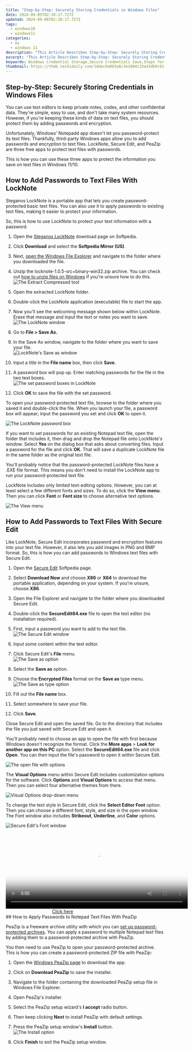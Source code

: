 ```yaml
---
title: "Step-by-Step: Securely Storing Credentials in Windows Files"
date: 2024-09-05T02:10:17.727Z
updated: 2024-09-06T02:10:17.727Z
tags:
  - windows10
  - windows11
categories:
  - os
  - windows 11
description: "This Article Describes Step-by-Step: Securely Storing Credentials in Windows Files"
excerpt: "This Article Describes Step-by-Step: Securely Storing Credentials in Windows Files"
keywords: Windows Credential Storage,Secure Credentials Save,Steps for Safe Passwords,Password Protection Guide,Keyfile Security Tips,Storing User Creds Safely,Secure Password Management
thumbnail: https://thmb.techidaily.com/1ddec9a0b5a6c3e1804c33a43db9c91ffd9d92f92510209406429341a2fb6bc6.jpg
---
```


## Step-by-Step: Securely Storing Credentials in Windows Files

 You can use text editors to keep private notes, codes, and other confidential data. They're simple, easy to use, and don't take many system resources. However, if you're keeping these kinds of data on text files, you should protect them by adding passwords and encryption.

 Unfortunately, Windows' Notepadd app doesn't let you password-protect its text files. Thankfully, third-party Windows apps allow you to add passwords and encryption to text files. LockNote, Secure Edit, and PeaZip are three free apps to protect text files with passwords.

 This is how you can use these three apps to protect the information you save on text files in Windows 11/10\.

## How to Add Passwords to Text Files With LockNote

 Steganos LockNote is a portable app that lets you create password-protected basic text files. You can also use it to apply passwords to existing text files, making it easier to protect your information.

 So, this is how to use LockNote to protect your text information with a password.

1. Open the [Steganos LockNote](https://www.softpedia.com/get/Security/Encrypting/Steganos-LockNote.shtml) download page on Softpedia.
2. Click **Download** and select the **Softpedia Mirror (US)**.
3. Next, [open the Windows File Explorer](https://www.makeuseof.com/windows-open-file-explorer/) and navigate to the folder where you downloaded the file.
4. Unzip the locknote-1.0.5-src+binary-win32.zip archive. You can check out [how to unzip files on Windows](https://www.makeuseof.com/unzip-files-windows-10/) if you're unsure how to do this.  
![The Extract Compressed tool](https://static1.makeuseofimages.com/wordpress/wp-content/uploads/2023/05/extract-compressed-folder.jpg)
5. Open the extracted LockNote folder.

1. Double-click the LockNote application (executable) file to start the app.
2. Now you'll see the welcoming message shown below within LockNote. Erase that message and input the text or notes you want to save.  
![The LockNote window](https://static1.makeuseofimages.com/wordpress/wp-content/uploads/2023/05/locknote-window.jpg)
3. Go to **File > Save As.**
4. In the Save As window, navigate to the folder where you want to save your file.  
![LockNote's Save as window](https://static1.makeuseofimages.com/wordpress/wp-content/uploads/2023/05/locknote-save-as-window.jpg)
5. Input a title in the **File name** box, then click **Save**.
6. A password box will pop up. Enter matching passwords for the file in the two text boxes.  
![The set password boxes in LockNote](https://static1.makeuseofimages.com/wordpress/wp-content/uploads/2023/05/set-password-box.jpg)
7. Click **OK** to save the file with the set password.

 To open your password-protected text file, browse to the folder where you saved it and double-click the file. When you launch your file, a password box will appear; input the password you set and click **OK** to open it.

![The LockNote password box](https://static1.makeuseofimages.com/wordpress/wp-content/uploads/2023/05/locknote-password-box.jpg)

 If you want to set passwords for an existing Notepad text file, open the folder that includes it, then drag and drop the Notepad file onto LockNote's window. Select **Yes** on the dialog box that asks about converting files. Input a password for the file and click **OK**. That will save a duplicate LockNote file in the same folder as the original text file.

 You'll probably notice that the password-protected LockNote files have a .EXE file format. This means you don't need to install the LockNote app to run your password-protected text file.

 LockNote includes only limited text-editing options. However, you can at least select a few different fonts and sizes. To do so, click the **View menu**. Then you can click **Font** or **Font size** to choose alternative text options.

![The View menu](https://static1.makeuseofimages.com/wordpress/wp-content/uploads/2023/05/locknote-formatting-options.jpg)

## How to Add Passwords to Text Files With Secure Edit

 Like LockNote, Secure Edit incorporates password and encryption features into your text file. However, it also lets you add images in PNG and BMP format. So, this is how you can add passwords to Windows text files with Secure Edit.

1. Open the [Secure Edit](https://www.softpedia.com/get/Office-tools/Text-editors/SecureEdit.shtml) Softpedia page.
2. Select **Download Now** and choose **X86** or **X64** to download the portable application, depending on your system. If you're unsure, choose **X86**.
3. Open the File Explorer and navigate to the folder where you downloaded Secure Edit.
4. Double-click the **SecureEdit64.exe** file to open the text editor (no installation required).
5. First, input a password you want to add to the text file.  
![The Secure Edit window](https://static1.makeuseofimages.com/wordpress/wp-content/uploads/2023/05/secure-edit-window.jpg)

1. Input some content within the text editor.
2. Click Secure Edit's **File** menu.  
![The Save as option](https://static1.makeuseofimages.com/wordpress/wp-content/uploads/2023/05/save-as-option.jpg)
3. Select the **Save as** option.
4. Choose the **Encrypted Files** format on the **Save as** type menu.  
![The Save as type option](https://static1.makeuseofimages.com/wordpress/wp-content/uploads/2023/05/save-as-type-drop-down-menu.jpg)
5. Fill out the **File name** box.
6. Select somewhere to save your file.
7. Click **Save**.

 Close Secure Edit and open the saved file. Go to the directory that includes the file you just saved with Secure Edit and open it.

 You'll probably need to choose an app to open the file with first because Windows doesn't recognize the format. Click the **More apps** \> **Look for another app on this PC** option. Select the **SecureEdit64.exe** file and click **Open**. You can then input the file's password to open it within Secure Edit.

![The open file with options](https://static1.makeuseofimages.com/wordpress/wp-content/uploads/2023/05/app-selection-box.jpg)

 The **Visual Options** menu within Secure Edit includes customization options for the software. Click **Options** and **Visual Options** to access that menu. Then you can select four alternative themes from there.

![Visual Options drop-down menu](https://static1.makeuseofimages.com/wordpress/wp-content/uploads/2023/05/visual-options.jpg)

 To change the text style in Secure Edit, click the **Select Editor Font** option. Then you can choose a different font, style, and size in the open window. The Font window also includes **Strikeout**, **Underline**, and **Color** options.

![Secure Edit's Font window](https://static1.makeuseofimages.com/wordpress/wp-content/uploads/2023/05/font-options-in-secure-edit.jpg)

<!-- affiliate ads begin -->
<span id="1993645">
					<video width="576" height="240" style="cursor:pointer"
           poster="//a.impactradius-go.com/display-clicktoplayimage/1993645.png"
           onclick="if(!this.playClicked){this.play();this.setAttribute('controls',true);this.playClicked=true;}">
	   <source src="//a.impactradius-go.com/display-ad/22993-1993645">
	   <img src="//a.impactradius-go.com/display-clicktoplayimage/1993645.png" style="border: none; height: 100%; width: 100%; object-fit: contain">
	</video>
	<div style="width:360px;text-align:center"><a href="javascript:window.open(decodeURIComponent('https%3A%2F%2Fhomestyler.sjv.io%2Fc%2F5597632%2F1993645%2F22993'), '_blank');void(0);">Click here</a></div>
</span>
<img height="0" width="0" src="https://imp.pxf.io/i/5597632/1993645/22993" style="position:absolute;visibility:hidden;" border="0" />
<!-- affiliate ads end -->
## How to Apply Passwords to Notepad Text Files With PeaZip

 PeaZip is a freeware archive utility with which you can [set up password-protected archives](https://www.makeuseof.com/windows-password-protect-zip-file/). You can apply a password to multiple Notepad text files by adding them to a password-protected archive with PeaZip.

 You then need to use PeaZip to open your password-protected archive. This is how you can create a password-protected ZIP file with PeaZip:

1. Open the [Windows PeaZip page](https://peazip.github.io/peazip-64bit.html) to download the app.
2. Click on **Download PeaZip** to save the installer.
3. Navigate to the folder containing the downloaded PeaZip setup file in Windows File Explorer.
4. Open PeaZip's installer.
5. Select the PeaZip setup wizard's **I accept** radio button.

1. Then keep clicking **Next** to install PeaZip with default settings.
2. Press the PeaZip setup window's **Install** button.  
![The Install option](https://static1.makeuseofimages.com/wordpress/wp-content/uploads/2023/05/install-option.jpg)
3. Click **Finish** to exit the PeaZip setup window.
<!-- affiliate ads begin -->
<span id="1834903">
					<video width="864" height="1536" style="cursor:pointer"
           poster="//a.impactradius-go.com/display-clicktoplayimage/1834903.png"
           onclick="if(!this.playClicked){this.play();this.setAttribute('controls',true);this.playClicked=true;}">
	   <source src="//a.impactradius-go.com/display-ad/16836-1834903">
	   <img src="//a.impactradius-go.com/display-clicktoplayimage/1834903.png" style="border: none; height: 100%; width: 100%; object-fit: contain">
	</video>
	<div style="width:540px;text-align:center"><a href="javascript:window.open(decodeURIComponent('https%3A%2F%2F25home.pxf.io%2Fc%2F5597632%2F1834903%2F16836'), '_blank');void(0);">Click here</a></div>
</span>
<img height="0" width="0" src="https://imp.pxf.io/i/5597632/1834903/16836" style="position:absolute;visibility:hidden;" border="0" />
<!-- affiliate ads end -->
4. Double-click the PeaZip desktop shortcut.
5. Select a folder that includes some text documents within PeaZip's navigation sidebar.

1. Hold the **Ctrl** key and select a few Notepad text files to include within the archive.
2. Press the **Add** button.  
![The Add button](https://static1.makeuseofimages.com/wordpress/wp-content/uploads/2023/05/add-button.jpg)
3. Choose **ZIP** in the **Type** drop-down menu.
<!-- affiliate ads begin -->
<a href="https://appsumo.8odi.net/c/5597632/2030391/7443" target="_top" id="2030391">
  <img src="//a.impactradius-go.com/display-ad/7443-2030391" border="0" alt="https://techidaily.com" width="728" height="90"/>
</a>
<img height="0" width="0" src="https://appsumo.8odi.net/i/5597632/2030391/7443" style="position:absolute;visibility:hidden;" border="0" />
<!-- affiliate ads end -->
4. Click the **Set password / keyfile** option.  
![Archive settings in PeaZip](https://static1.makeuseofimages.com/wordpress/wp-content/uploads/2023/05/archive-settings-in-peazip.jpg)
5. Enter your desired password in the **Password** box.
<!-- affiliate ads begin -->
<span id="1983446">
					<video width="576" height="240" style="cursor:pointer"
           poster="//a.impactradius-go.com/display-clicktoplayimage/1983446.png"
           onclick="if(!this.playClicked){this.play();this.setAttribute('controls',true);this.playClicked=true;}">
	   <source src="//a.impactradius-go.com/display-ad/22993-1983446">
	   <img src="//a.impactradius-go.com/display-clicktoplayimage/1983446.png" style="border: none; height: 100%; width: 100%; object-fit: contain">
	</video>
	<div style="width:360px;text-align:center"><a href="javascript:window.open(decodeURIComponent('https%3A%2F%2Fhomestyler.sjv.io%2Fc%2F5597632%2F1983446%2F22993'), '_blank');void(0);">Click here</a></div>
</span>
<img height="0" width="0" src="https://imp.pxf.io/i/5597632/1983446/22993" style="position:absolute;visibility:hidden;" border="0" />
<!-- affiliate ads end -->
6. Re-enter the same password in the **Confirm** box.  
![The set password for PeaZip window](https://static1.makeuseofimages.com/wordpress/wp-content/uploads/2023/05/set-password-box-in-peazip.jpg)
7. Select **OK** in the **Password** window.
8. Click the three-dot button for the **Output** box. Choose a directory to include the archive in and select **Save**.
9. Select **OK** to create the password-protected archive.

 The archive you've created will not be accessible with the Windows ZIP extraction utility. To open the files in it, bring up the directory that includes the archive; then right-click the ZIP file and select **Open with** \> **Choose another app** \> **Look for another app**. Select PeaZip in the window and click **Open** \> **OK**.

 Double-click a text file within the archive. Then you'll be prompted to input a password for it. Enter the password you set for the ZIP to open the text file in Notepad.

![The password box for a PeaZip ZIP archive](https://static1.makeuseofimages.com/wordpress/wp-content/uploads/2023/05/password-box-for-archive.jpg)

<!-- affiliate ads begin -->
<span id="1982485">
					<video width="576" height="240" style="cursor:pointer"
           poster="//a.impactradius-go.com/display-clicktoplayimage/1982485.png"
           onclick="if(!this.playClicked){this.play();this.setAttribute('controls',true);this.playClicked=true;}">
	   <source src="//a.impactradius-go.com/display-ad/22993-1982485">
	   <img src="//a.impactradius-go.com/display-clicktoplayimage/1982485.png" style="border: none; height: 100%; width: 100%; object-fit: contain">
	</video>
	<div style="width:360px;text-align:center"><a href="javascript:window.open(decodeURIComponent('https%3A%2F%2Fhomestyler.sjv.io%2Fc%2F5597632%2F1982485%2F22993'), '_blank');void(0);">Click here</a></div>
</span>
<img height="0" width="0" src="https://imp.pxf.io/i/5597632/1982485/22993" style="position:absolute;visibility:hidden;" border="0" />
<!-- affiliate ads end -->
<!-- affiliate ads begin -->
<a href="https://sentrypc.7eer.net/c/5597632/398455/3022" target="_top" id="398455">
  <img src="//a.impactradius-go.com/display-ad/3022-398455" border="0" alt="https://techidaily.com" width="728" height="90"/>
</a>
<img height="0" width="0" src="https://sentrypc.7eer.net/i/5597632/398455/3022" style="position:absolute;visibility:hidden;" border="0" />
<!-- affiliate ads end -->
## Secure Your Text Files in Windows 11/10

 If you share a Windows PC with other users, you should set passwords for text files containing private notes and confidential details. Even if you don't, securing your personal notes is a good idea by applying a password. So, check out LockNote, Secure Edit, or PeaZip to protect your most confidential text files in Windows.

 If you're a Windows 11/10 Pro and Enterprise user, you can also encrypt your text files with the extra security features those platform editions include. BitLocker enables you to encrypt whole drives. Or you can apply AES-256 encryption to specific files in Windows 11/10 Pro and Enterprise.

 Unfortunately, Windows' Notepadd app doesn't let you password-protect its text files. Thankfully, third-party Windows apps allow you to add passwords and encryption to text files. LockNote, Secure Edit, and PeaZip are three free apps to protect text files with passwords.

 This is how you can use these three apps to protect the information you save on text files in Windows 11/10\.

<span class="atpl-alsoreadstyle">Also read:</span>
<div><ul>
<li><a href="https://facebook-video-share.techidaily.com/new-easy-access-to-no-cost-music-for-video-makers-for-2024/"><u>[New] Easy Access to No-Cost Music for Video Makers for 2024</u></a></li>
<li><a href="https://screen-sharing-recording.techidaily.com/new-premier-10-moba-titles-for-android-devotees/"><u>[New] Premier 10 MOBA Titles for Android Devotees</u></a></li>
<li><a href="https://video-screen-grab.techidaily.com/new-unveiling-the-finest-no-cost-recording-software-today/"><u>[New] Unveiling the Finest No-Cost Recording Software Today</u></a></li>
<li><a href="https://youtube-zero.techidaily.com/ed-2024-approved-ideal-video-intros-selecting-from-top-15-youtube-sets/"><u>[Updated] 2024 Approved  Ideal Video Intros  Selecting From Top 15 YouTube Sets</u></a></li>
<li><a href="https://facebook-record-videos.techidaily.com/updated-from-scripts-to-screen-making-youtube-splits/"><u>[Updated] From Scripts to Screen  Making YouTube Splits</u></a></li>
<li><a href="https://fox-helps.techidaily.com/updated-in-2024-crafting-harmonious-photographic-mosaics-with-ease/"><u>[Updated] In 2024, Crafting Harmonious Photographic Mosaics with Ease</u></a></li>
<li><a href="https://extra-guidance.techidaily.com/updated-quick-start-combining-mac-obs-and-streamlabs-power/"><u>[Updated] Quick Start  Combining Mac, OBS & Streamlabs Power</u></a></li>
<li><a href="https://fox-info.techidaily.com/2024-approved-directorsuite-analysis-rigorous-assessment/"><u>2024 Approved  DirectorSuite Analysis – Rigorous Assessment</u></a></li>
<li><a href="https://some-knowledge.techidaily.com/2024-approved-innovative-av-producers-the-ultimate-web-watchlist/"><u>2024 Approved  Innovative AV Producers  The Ultimate Web Watchlist</u></a></li>
<li><a href="https://fox-links.techidaily.com/2024-approved-investigating-the-underreported-drawbacks-of-vr/"><u>2024 Approved  Investigating the Underreported Drawbacks of VR</u></a></li>
<li><a href="https://extra-guidance.techidaily.com/2024-approved-mastering-chapter-insertion-in-youtube-videos-an-all-inclusive-handbook/"><u>2024 Approved  Mastering Chapter Insertion in YouTube Videos  An All-Inclusive Handbook</u></a></li>
<li><a href="https://android-frp.techidaily.com/about-poco-m6-5g-frp-bypass-by-drfone-android/"><u>About Poco M6 5G FRP Bypass</u></a></li>
<li><a href="https://fox-links.techidaily.com/androids-ultimate-sky-archive-sentries-2-written-by-a-user-not-an-ai-model/"><u>Android's Ultimate Sky Archive Sentries (2 Written by a User, Not an AI Model</u></a></li>
<li><a href="https://ai-vdieo-software.techidaily.com/edit-like-a-pro-top-40-keyboard-shortcuts-for-final-cut-pro-x/"><u>Edit Like a Pro Top 40 Keyboard Shortcuts for Final Cut Pro X</u></a></li>
<li><a href="https://os-tips.techidaily.com/exploring-the-benefits-of-an-iphone-jailbreak-a-comprehensive-guide/"><u>Exploring the Benefits of an iPhone Jailbreak: A Comprehensive Guide</u></a></li>
<li><a href="https://windows11.techidaily.com/fast-track-obtaining-adobe-reader-from-the-microsoft-shop/"><u>Fast Track: Obtaining Adobe Reader From the Microsoft Shop</u></a></li>
<li><a href="https://windows11.techidaily.com/find-and-fix-your-missing-camera-on-device-screen/"><u>Find & Fix Your Missing Camera on Device Screen</u></a></li>
<li><a href="https://windows11.techidaily.com/finding-the-ideal-spot-rearrange-onedrive-on-win-11/"><u>Finding the Ideal Spot: Rearrange OneDrive on Win 11</u></a></li>
<li><a href="https://windows11.techidaily.com/fine-tune-taskbar-length-on-windows-11/"><u>Fine-Tune Taskbar Length on Windows 11</u></a></li>
<li><a href="https://windows11.techidaily.com/fixing-the-utorrent-pauseresume-issue-on-windows-pcs/"><u>Fixing the uTorrent Pause/Resume Issue on Windows PCs</u></a></li>
<li><a href="https://windows11.techidaily.com/guide-to-fixing-inaccessible-click-areas-in-windows-11/"><u>Guide to Fixing Inaccessible Click Areas in Windows 11</u></a></li>
<li><a href="https://instagram-video-files.techidaily.com/guide-to-share-youtube-link-on-instagram-story/"><u>Guide to Share YouTube Link on Instagram Story</u></a></li>
<li><a href="https://windows11.techidaily.com/guides-to-mend-failing-defragmentation-software-in-os/"><u>Guides to Mend Failing Defragmentation Software in OS</u></a></li>
<li><a href="https://windows11.techidaily.com/guiding-through-application-launch-with-insufficient-qt-support/"><u>Guiding Through Application Launch with Insufficient Qt Support</u></a></li>
<li><a href="https://windows11.techidaily.com/halt-automatic-wallpapers-on-modern-windows-systems/"><u>Halt Automatic Wallpapers on Modern Windows Systems</u></a></li>
<li><a href="https://fox-links.techidaily.com/high-performance-hardware-for-live-video-feeds/"><u>High-Performance Hardware for Live Video Feeds</u></a></li>
<li><a href="https://android-location-track.techidaily.com/how-do-i-stop-someone-from-tracking-my-meizu-21-drfone-by-drfone-virtual-android/"><u>How Do I Stop Someone From Tracking My Meizu 21? | Dr.fone</u></a></li>
<li><a href="https://windows11.techidaily.com/how-to-enable-dark-mode-on-the-windows-calculator-app/"><u>How to Enable Dark Mode on the Windows Calculator App</u></a></li>
<li><a href="https://techidaily.com/how-to-erase-private-data-from-apple-iphone-xr-drfone-by-drfone-ios-full-data-eraser-ios-full-data-eraser/"><u>How To Erase Private Data From Apple iPhone XR | Dr.fone</u></a></li>
<li><a href="https://windows11.techidaily.com/how-to-resolve-code-0x0001-issue-with-nvidia-experience/"><u>How to Resolve Code 0X0001 Issue with Nvidia Experience</u></a></li>
<li><a href="https://windows11.techidaily.com/how-to-successfully-uninstall-epic-games-hub-in-w11/"><u>How to Successfully Uninstall Epic Games Hub in W11</u></a></li>
<li><a href="https://graphic-issues.techidaily.com/immediate-action-fix-stutter-effects/"><u>Immediate Action: Fix Stutter Effects</u></a></li>
<li><a href="https://screen-mirror.techidaily.com/in-2024-how-to-mirror-oneplus-11-5g-to-mac-drfone-by-drfone-android/"><u>In 2024, How to Mirror OnePlus 11 5G to Mac? | Dr.fone</u></a></li>
<li><a href="https://screen-mirror.techidaily.com/in-2024-how-to-screen-mirroring-samsung-galaxy-s23plus-to-pc-drfone-by-drfone-android/"><u>In 2024, How to Screen Mirroring Samsung Galaxy S23+ to PC? | Dr.fone</u></a></li>
<li><a href="https://android-unlock.techidaily.com/in-2024-how-to-unlock-samsung-galaxy-a23-5g-phone-without-pin-by-drfone-android/"><u>In 2024, How to Unlock Samsung Galaxy A23 5G Phone without PIN</u></a></li>
<li><a href="https://some-knowledge.techidaily.com/in-2024-ideal-tech-gear-our-top-18-webcam-recording-innovations-reviewed/"><u>In 2024, Ideal Tech Gear  Our Top 18 Webcam Recording Innovations Reviewed</u></a></li>
<li><a href="https://extra-approaches.techidaily.com/in-2024-quick-profit-on-reddit-here-are-your-13-most-accessible-ways/"><u>In 2024, Quick Profit on Reddit? Here Are Your 13 Most Accessible Ways</u></a></li>
<li><a href="https://location-social.techidaily.com/in-2024-why-your-whatsapp-live-location-is-not-updating-and-how-to-fix-on-your-gionee-f3-pro-drfone-by-drfone-virtual-android/"><u>In 2024, Why Your WhatsApp Live Location is Not Updating and How to Fix on your Gionee F3 Pro | Dr.fone</u></a></li>
<li><a href="https://windows11.techidaily.com/integrating-android-titles-on-pc-seamless-gameplay-through-windows-and-google/"><u>Integrating Android Titles on PC: Seamless Gameplay Through Windows & Google</u></a></li>
<li><a href="https://windows11.techidaily.com/integrating-oracles-jvm-in-windows-11-pro-edition/"><u>Integrating Oracle's JVM in Windows 11 Pro Edition</u></a></li>
<li><a href="https://windows11.techidaily.com/introducing-custom-security-lock-patterns-on-windows-11/"><u>Introducing Custom Security: Lock Patterns on Windows 11</u></a></li>
<li><a href="https://windows11.techidaily.com/making-your-win11-taskbar-slim-a-visual-guide/"><u>Making Your Win11 Taskbar Slim: A Visual Guide</u></a></li>
<li><a href="https://windows11.techidaily.com/mastering-image-browsing-in-modern-windows-os/"><u>Mastering Image Browsing in Modern Windows OS</u></a></li>
<li><a href="https://windows11.techidaily.com/mending-windows-store-problems-with-x00000000/"><u>Mending Windows Store Problems with X00000000</u></a></li>
<li><a href="https://ai-topics.techidaily.com/new-2024-approved-how-to-define-ai-video/"><u>New 2024 Approved How to Define AI Video?</u></a></li>
<li><a href="https://windows11.techidaily.com/non-procreate-windows-drawers-the-top-five/"><u>Non-Procreate Windows Drawers: The Top Five</u></a></li>
<li><a href="https://windows11.techidaily.com/overcoming-common-windows-key-problems-including-the-enter-key/"><u>Overcoming Common Windows Key Problems, Including the Enter Key</u></a></li>
<li><a href="https://windows11.techidaily.com/overcoming-spontaneous-system-shutdown-on-w11/"><u>Overcoming Spontaneous System Shutdown on W11</u></a></li>
<li><a href="https://windows11.techidaily.com/overcoming-windows-app-malfunctions-7-effective-strategies/"><u>Overcoming Windows App Malfunctions: 7 Effective Strategies</u></a></li>
<li><a href="https://windows11.techidaily.com/overriding-read-only-protection-for-windows-files/"><u>Overriding Read-Only Protection for Windows Files</u></a></li>
<li><a href="https://windows11.techidaily.com/overturning-modern-windows-11-search-for-classic-icons/"><u>Overturning Modern Windows 11 Search for Classic Icons</u></a></li>
<li><a href="https://windows11.techidaily.com/propel-system-performance-quickly-enter-disk-editor-settings-on-windows-11/"><u>Propel System Performance: Quickly Enter Disk Editor Settings on Windows 11</u></a></li>
<li><a href="https://windows11.techidaily.com/quick-route-to-enabling-the-dark-mode-in-notepad-on-win-11/"><u>Quick Route to Enabling the Dark Mode in Notepad on Win 11</u></a></li>
<li><a href="https://tech-recovery.techidaily.com/resolving-nspr4dll-error-a-step-by-step-guide/"><u>Resolving nspr4.dll Error: A Step-by-Step Guide</u></a></li>
<li><a href="https://windows11.techidaily.com/return-to-simplicity-using-icons-for-the-windows-11-search-bar/"><u>Return to Simplicity: Using Icons for the Windows 11 Search Bar</u></a></li>
<li><a href="https://windows11.techidaily.com/seamless-access-with-shortcuts-microsoft-store-uwp-apps/"><u>Seamless Access with Shortcuts: Microsoft Store (UWP) Apps</u></a></li>
<li><a href="https://windows11.techidaily.com/simplified-systems-choose-windows-11-tiny/"><u>Simplified Systems: Choose Windows 11 Tiny</u></a></li>
<li><a href="https://windows11.techidaily.com/steps-to-resolve-freezing-or-slow-downloads-in-windows/"><u>Steps to Resolve Freezing or Slow Downloads in Windows</u></a></li>
<li><a href="https://windows11.techidaily.com/the-path-to-creativity-start-microsoft-paint-windows-11-edition/"><u>The Path to Creativity: Start Microsoft Paint, Windows 11 Edition</u></a></li>
<li><a href="https://windows11.techidaily.com/the-ultimate-beginners-guide-to-old-championship-manager/"><u>The Ultimate Beginner's Guide to Old Championship Manager</u></a></li>
<li><a href="https://extra-tips.techidaily.com/top-low-cost-4k-recording-options/"><u>Top Low-Cost 4K Recording Options</u></a></li>
<li><a href="https://win-howtos.techidaily.com/troubleshooting-101-how-to-thaw-a-stuck-computer-screen-effectively/"><u>Troubleshooting 101: How To Thaw a Stuck Computer Screen Effectively</u></a></li>
<li><a href="https://fox-that.techidaily.com/troubleshooting-steps-for-when-an-iphone-wont-connect-to-the-computer/"><u>Troubleshooting Steps for When an iPhone Won't Connect to the Computer</u></a></li>
<li><a href="https://windows11.techidaily.com/turbo-charging-steam-downloads-a-windows-guide/"><u>Turbo-Charging Steam Downloads: A Windows Guide</u></a></li>
<li><a href="https://windows11.techidaily.com/unexpected-guests-unrelated-processes-with-edge/"><u>Unexpected Guests: Unrelated Processes with Edge</u></a></li>
<li><a href="https://windows11.techidaily.com/unfreezing-deadlocks-fixing-windows-semaphore-expired-error/"><u>Unfreezing Deadlocks: Fixing Windows' 'Semaphore Expired' Error</u></a></li>
<li><a href="https://windows11.techidaily.com/unlocking-the-power-of-three-column-widgets-in-win11/"><u>Unlocking the Power of Three-Column Widgets in Win11</u></a></li>
<li><a href="https://tech-hub.techidaily.com/why-isnt-my-iphone-running-chatgpt-find-relief-with-9-proven-fixes/"><u>Why Isn't My iPhone Running ChatGPT? Find Relief with 9 Proven Fixes</u></a></li>
</ul></div>

<ins class="adsbygoogle"
      style="display:block"
      data-ad-client="ca-pub-7571918770474297"
      data-ad-slot="8358498916"
      data-ad-format="auto"
      data-full-width-responsive="true"></ins>